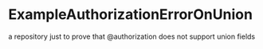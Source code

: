 # ExampleAuthorizationErrorOnUnion
a repository just to prove that @authorization does not support union fields
